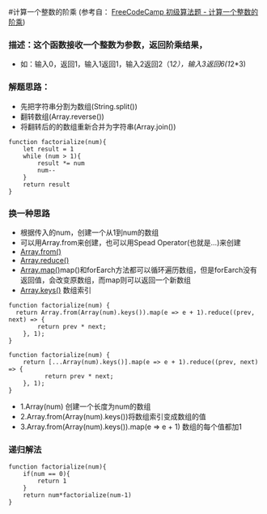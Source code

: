 #计算一个整数的阶乘 (参考自： [FreeCodeCamp 初级算法题 - 计算一个整数的阶乘](https://singsing.io/blog/fcc/basic-factorialize-a-number/#more))
### 描述：这个函数接收一个整数为参数，返回阶乘结果，
* 如：输入0，返回1，输入1返回1，输入2返回2（1*2），输入3返回6(1*2*3)

### 解题思路：
* 先把字符串分割为数组(String.split())
* 翻转数组(Array.reverse())
* 将翻转后的的数组重新合并为字符串(Array.join())

```
function factorialize(num){
    let result = 1
    while (num > 1){
        result *= num
        num--
    }
    return result
}
```
### 换一种思路
* 根据传入的num，创建一个从1到num的数组
* 可以用Array.from来创建，也可以用Spead Operator(也就是...)来创建
* [Array.from()](https://developer.mozilla.org/zh-CN/docs/Web/JavaScript/Reference/Global_Objects/Array/from)
* [Array.reduce()](https://developer.mozilla.org/zh-CN/docs/Web/JavaScript/Reference/Global_Objects/Array/reduce)
* [Array.map()](https://developer.mozilla.org/zh-CN/docs/Web/JavaScript/Reference/Global_Objects/Array/map)map()和forEarch方法都可以循环遍历数组，但是forEarch没有返回值，会改变原数组，而map则可以返回一个新数组
* [Array.keys()](https://developer.mozilla.org/zh-CN/docs/Web/JavaScript/Reference/Global_Objects/Array/keys) 数组索引

```
function factorialize(num) {
  return Array.from(Array(num).keys()).map(e => e + 1).reduce((prev, next) => {
        return prev * next;
    }, 1);
}
```
```
function factorialize(num) {
    return [...Array(num).keys()].map(e => e + 1).reduce((prev, next) => {
          return prev * next;
    }, 1);
}
```
* 1.Array(num) 创建一个长度为num的数组
* 2.Array.from(Array(num).keys())将数组索引变成数组的值
* 3.Array.from(Array(num).keys()).map(e => e + 1) 数组的每个值都加1
### 递归解法
```
function factorialize(num){
    if(num == 0){
        return 1
    }
    return num*factorialize(num-1)
}
```